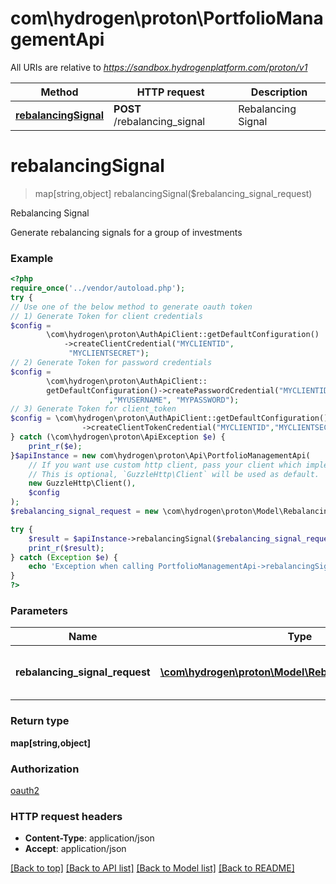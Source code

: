 # com\hydrogen\proton\PortfolioManagementApi

All URIs are relative to *https://sandbox.hydrogenplatform.com/proton/v1*

Method | HTTP request | Description
------------- | ------------- | -------------
[**rebalancingSignal**](PortfolioManagementApi.md#rebalancingSignal) | **POST** /rebalancing_signal | Rebalancing Signal


# **rebalancingSignal**
> map[string,object] rebalancingSignal($rebalancing_signal_request)

Rebalancing Signal

Generate rebalancing signals for a group of investments

### Example
```php
<?php
require_once('../vendor/autoload.php');
try {
// Use one of the below method to generate oauth token
// 1) Generate Token for client credentials
$config =
        \com\hydrogen\proton\AuthApiClient::getDefaultConfiguration()
            ->createClientCredential("MYCLIENTID",
             "MYCLIENTSECRET");
// 2) Generate Token for password credentials
$config =
        \com\hydrogen\proton\AuthApiClient::
        getDefaultConfiguration()->createPasswordCredential("MYCLIENTID","MYCLIENTSECRET"
                      ,"MYUSERNAME", "MYPASSWORD");
// 3) Generate Token for client_token
$config = \com\hydrogen\proton\AuthApiClient::getDefaultConfiguration()
                ->createClientTokenCredential("MYCLIENTID","MYCLIENTSECRET", "CLIENT_TOKEN");
} catch (\com\hydrogen\proton\ApiException $e) {
    print_r($e);
}$apiInstance = new com\hydrogen\proton\Api\PortfolioManagementApi(
    // If you want use custom http client, pass your client which implements `GuzzleHttp\ClientInterface`.
    // This is optional, `GuzzleHttp\Client` will be used as default.
    new GuzzleHttp\Client(),
    $config
);
$rebalancing_signal_request = new \com\hydrogen\proton\Model\RebalancingSignalRequest(); // \com\hydrogen\proton\Model\RebalancingSignalRequest | Request payload for Rebalancing Signal

try {
    $result = $apiInstance->rebalancingSignal($rebalancing_signal_request);
    print_r($result);
} catch (Exception $e) {
    echo 'Exception when calling PortfolioManagementApi->rebalancingSignal: ', $e->getMessage(), PHP_EOL;
}
?>
```

### Parameters

Name | Type | Description  | Notes
------------- | ------------- | ------------- | -------------
 **rebalancing_signal_request** | [**\com\hydrogen\proton\Model\RebalancingSignalRequest**](../Model/RebalancingSignalRequest.md)| Request payload for Rebalancing Signal |

### Return type

**map[string,object]**

### Authorization

[oauth2](../../README.md#oauth2)

### HTTP request headers

 - **Content-Type**: application/json
 - **Accept**: application/json

[[Back to top]](#) [[Back to API list]](../../README.md#documentation-for-api-endpoints) [[Back to Model list]](../../README.md#documentation-for-models) [[Back to README]](../../README.md)

